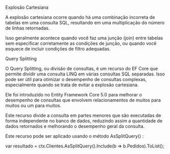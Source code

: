 Explosão Cartesiana

A explosão cartesiana ocorre quando há uma combinação incorreta de tabelas em uma consulta SQL, resultando 
em uma multiplicação do número de linhas retornadas. 

Isso geralmente acontece quando você faz uma junção (join) entre tabelas sem especificar corretamente as 
condições de junção, ou quando você esquece de incluir condições de filtro adequadas. 

Query Splitting

O Query Splitting, ou divisão de consultas, é um recurso do EF Core que permite dividir uma consulta LINQ 
em várias consultas SQL separadas. Isso pode ser útil para otimizar o desempenho de consultas complexas, 
especialmente quando se trata de evitar a explosão cartesiana.

Ele foi introduzido no Entity Framework Core 5.0 para melhorar o desempenho de consultas que envolvem 
relacionamentos de muitos para muitos ou um para muitos. 

Este recurso divide a consulta em partes menores que são executadas de forma independente no banco de dados,
reduzindo assim a quantidade de dados retornados e melhorando o desempenho geral da consulta.

Este recurso pode ser aplicado usando o método AsSplitQuery() :

var resultado = ctx.Clientes.AsSplitQuery().Include(b => b.Pedidos).ToList();
